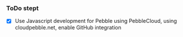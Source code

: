 ### ToDo stept

- [x] Use Javascript development for Pebble using PebbleCloud, using cloudpebble.net, enable GitHub integration
